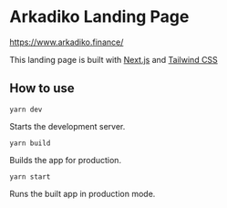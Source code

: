 # Arkadiko Landing Page
https://www.arkadiko.finance/

This landing page is built with [Next.js](https://nextjs.org/) and [Tailwind CSS](https://tailwindcss.com/) 
## How to use

`yarn dev`

Starts the development server.

`yarn build`

Builds the app for production.

`yarn start`

Runs the built app in production mode.

